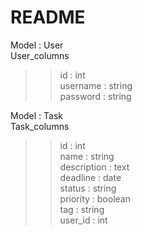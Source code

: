 # README  

Model : User  
User_columns  
>>id : int  
>>username : string  
>>password : string  
  
Model : Task  
Task_columns  
>>id : int  
>>name : string  
>>description : text  
>>deadline : date  
>>status : string  
>>priority : boolean  
>>tag : string  
>>user_id : int  